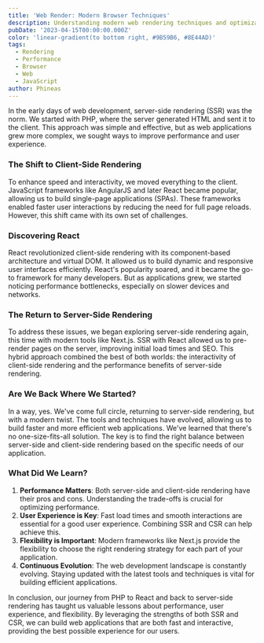 ```yaml
---
title: 'Web Render: Modern Browser Techniques'
description: Understanding modern web rendering techniques and optimizations
pubDate: '2023-04-15T00:00:00.000Z'
color: 'linear-gradient(to bottom right, #9B59B6, #8E44AD)'
tags:
  - Rendering
  - Performance
  - Browser
  - Web
  - JavaScript
author: Phineas
---
```


In the early days of web development, server-side rendering (SSR) was the norm. We started with PHP, where the server generated HTML and sent it to the client. This approach was simple and effective, but as web applications grew more complex, we sought ways to improve performance and user experience.

### The Shift to Client-Side Rendering

To enhance speed and interactivity, we moved everything to the client. JavaScript frameworks like AngularJS and later React became popular, allowing us to build single-page applications (SPAs). These frameworks enabled faster user interactions by reducing the need for full page reloads. However, this shift came with its own set of challenges.

### Discovering React

React revolutionized client-side rendering with its component-based architecture and virtual DOM. It allowed us to build dynamic and responsive user interfaces efficiently. React's popularity soared, and it became the go-to framework for many developers. But as applications grew, we started noticing performance bottlenecks, especially on slower devices and networks.

### The Return to Server-Side Rendering

To address these issues, we began exploring server-side rendering again, this time with modern tools like Next.js. SSR with React allowed us to pre-render pages on the server, improving initial load times and SEO. This hybrid approach combined the best of both worlds: the interactivity of client-side rendering and the performance benefits of server-side rendering.

### Are We Back Where We Started?

In a way, yes. We've come full circle, returning to server-side rendering, but with a modern twist. The tools and techniques have evolved, allowing us to build faster and more efficient web applications. We've learned that there's no one-size-fits-all solution. The key is to find the right balance between server-side and client-side rendering based on the specific needs of our application.

### What Did We Learn?

1. **Performance Matters**: Both server-side and client-side rendering have their pros and cons. Understanding the trade-offs is crucial for optimizing performance.
2. **User Experience is Key**: Fast load times and smooth interactions are essential for a good user experience. Combining SSR and CSR can help achieve this.
3. **Flexibility is Important**: Modern frameworks like Next.js provide the flexibility to choose the right rendering strategy for each part of your application.
4. **Continuous Evolution**: The web development landscape is constantly evolving. Staying updated with the latest tools and techniques is vital for building efficient applications.

In conclusion, our journey from PHP to React and back to server-side rendering has taught us valuable lessons about performance, user experience, and flexibility. By leveraging the strengths of both SSR and CSR, we can build web applications that are both fast and interactive, providing the best possible experience for our users.
